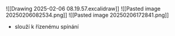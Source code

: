 ![[Drawing 2025-02-06 08.19.57.excalidraw]]
![[Pasted image 20250206082534.png]]
![[Pasted image 20250206172841.png]]
- slouží k řízenému spínání